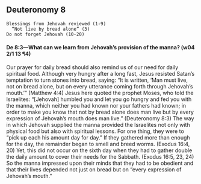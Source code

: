## Deuteronomy 8

```
Blessings from Jehovah reviewed (1-9)
  “Not live by bread alone” (3)
Do not forget Jehovah (10-20)
```

#### De 8:3​—What can we learn from Jehovah’s provision of the manna? (w04 2/1 13 ¶4)

Our prayer for daily bread should also remind us of our need for daily spiritual food. Although very hungry after a long fast, Jesus resisted Satan’s temptation to turn stones into bread, saying: “It is written, ‘Man must live, not on bread alone, but on every utterance coming forth through Jehovah’s mouth.’” (Matthew 4:4) Jesus here quoted the prophet Moses, who told the Israelites:  “[Jehovah] humbled you and let you go hungry and fed you with the manna, which neither you had known nor your fathers had known; in order to make you know that not by bread alone does man live but by every expression of Jehovah’s mouth does man live.” (Deuteronomy 8:3) The way in which Jehovah supplied the manna provided the Israelites not only with physical food but also with spiritual lessons. For one thing, they were to “pick up each his amount day for day.” If they gathered more than enough for the day, the remainder began to smell and breed worms. (Exodus 16:4, 20) Yet, this did not occur on the sixth day when they had to gather double the daily amount to cover their needs for the Sabbath. (Exodus 16:5, 23, 24) So the manna impressed upon their minds that they had to be obedient and that their lives depended not just on bread but on “every expression of Jehovah’s mouth.”
